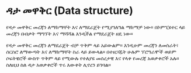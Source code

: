 # ዳታ መዋቅር (Data structure)

የዳታ መዋቅር መረጃን ለማከማቸት እና ለማደራጀት የሚያገለግል ማከማቻ ነው። በኮምፒዩተር ላይ መረጃን በብቃት ማግኘት እና ማሻሻል እንዲችል የማደራጀት ዘዴ ነው።

የዳታ መዋቅር መረጃን ለማደራጀት ብቻ ጥቅም ላይ አይውልም። እንዲሁም መረጃን ለመስራት፣ ሰርስሮ ለማውጣት እና ለማከማቸት ስራ ላይ ይውላል። በተዘጋጁት ሁሉም ፕሮግራሞች ወይም ሶፍትዌሮች ውስጥ ጥቅም ላይ የሚውሉ የተለያዩ መሰረታዊ እና የላቀ የመረጃ አወቃቀሮች አሉ። ስለዚህ ስለ ዳታ አወቃቀሮች ጥሩ እውቀት ሊኖረን ይገባል።
